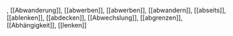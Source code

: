 , [[Abwanderung]], [[abwerben]], [[abwerben]], [[abwandern]], [[abseits]], [[ablenken]], [[abdecken]], [[Abwechslung]], [[abgrenzen]], [[Abhängigkeit]], [[lenken]]